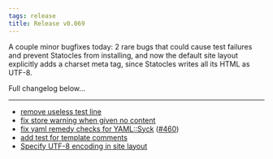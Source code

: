 ```yaml
---
tags: release
title: Release v0.069
---
```


A couple minor bugfixes today: 2 rare bugs that could cause test
failures and prevent Statocles from installing, and now the default site
layout explicitly adds a charset meta tag, since Statocles writes all
its HTML as UTF-8.

Full changelog below...

---

* [remove useless test line](https://github.com/preaction/Statocles/commit/c401c96f3f83ba12b559a0d779c2aeb6f8e7a4e8)
* [fix store warning when given no content](https://github.com/preaction/Statocles/commit/59c60d0573d3ddd51e01b2ad730663141b1d1d00)
* [fix yaml remedy checks for YAML::Syck](https://github.com/preaction/Statocles/commit/3957843809943e92fe6dba52430855a009c4ab9a) ([#460](https://github.com/preaction/Statocles/issues/460))
* [add test for template comments](https://github.com/preaction/Statocles/commit/6bdc746700164b1bf02f7bb6132f89d9fbac03e4)
* [Specify UTF-8 encoding in site layout](https://github.com/preaction/Statocles/commit/4d5ed6ab363e0fb16f7880ce66b63af72003ac3d)
